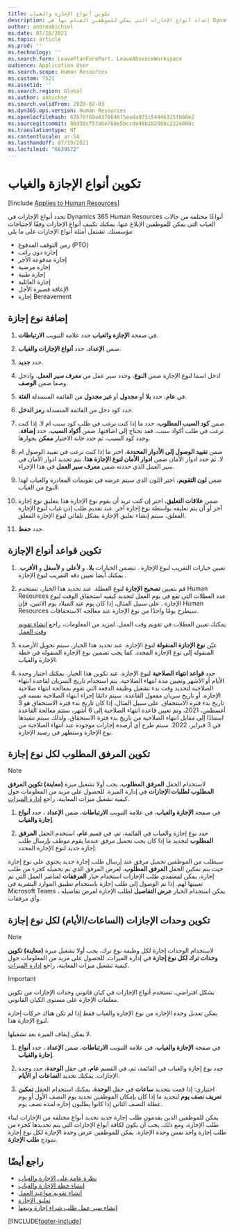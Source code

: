 ```yaml
---
title: تكوين أنواع الإجازة والغياب
description: إعداد أنواع الإجازات التي يمكن للموظفين القيام بها في Dynamics 365 Human Resources.
author: andreabichsel
ms.date: 07/16/2021
ms.topic: article
ms.prod: ''
ms.technology: ''
ms.search.form: LeavePlanFormPart, LeaveAbsenceWorkspace
audience: Application User
ms.search.scope: Human Resources
ms.custom: 7521
ms.assetid: ''
ms.search.region: Global
ms.author: anbichse
ms.search.validFrom: 2020-02-03
ms.dyn365.ops.version: Human Resources
ms.openlocfilehash: 63970f69a437864675eada975c54446325fb60e2
ms.sourcegitcommit: 86d38cf57abe768e5bccde48b28280bc2224080c
ms.translationtype: HT
ms.contentlocale: ar-SA
ms.lasthandoff: 07/19/2021
ms.locfileid: "6639572"
---
```

# <a name="configure-leave-and-absence-types"></a>تكوين أنواع الإجازة والغياب

[!include [Applies to Human Resources](../includes/applies-to-hr.md)]

تحدد أنواع الإجازات في Dynamics 365 Human Resources أنواعًا مختلفة من حالات الغياب التي يمكن للموظفين الإبلاغ عنها. يمكنك تكييف أنواع الإجازات وفقًا لاحتياجات مؤسستك. تشتمل أمثلة أنواع الإجازات على ما يلي:

- زمن التوقف المدفوع (PTO)
- إجازة دون راتب
- إجازة مدفوعة الأجر
- إجازة مرضية
- إجازة طبية
- إجازة العائلية
- الإعاقة قصيرة الأجل
- إجازة Bereavement

## <a name="add-a-leave-type"></a>إضافة نوع إجازة

1. في صفحة **‏‫الإجازة والغياب‬** حدد علامة التبويب **الارتباطات**.

2. ضمن **الإعداد**، حدد **أنواع الإجازات والغياب**.

3. حدد **جديد**.

4. ادخل اسما لنوع الإجازة ضمن **النوع**، وحدد سير عمل من **معرف سير العمل**، وادخل وصفا ضمن **الوصف**.

5. في **عام**، حدد **بلا** أو **مجدول** أو **غير مجدول** من القائمة المنسدلة **الفئة**.

6. حدد كود دخل من القائمة المنسدلة **رمز الدخل**.

7. ضمن **كود السبب المطلوب**، حدد ما إذا كنت ترغب في طلب كود سبب ام لا. إذا كنت ترغب في طلب أكواد سبب، فقد تحتاج إلى اضافتها. ضمن **أكواد السبب**، حدد **إضافة**، وحدد كود السبب، ثم حدد خانة الاختيار **ممكن** بجوارها.

8. ضمن **تقييد الوصول إلى الأدوار المحددة**، اختر ما إذا كنت ترغب في تقييد الوصول ام لا. ثم حدد ادوار الأمان ضمن **ادوار الأمان لنوع الإجازة هذا**. يتم تحديد ادوار الأمان في سير العمل الذي حددته ضمن **معرف سير العمل** في هذا الإجراء.

9. ضمن **لون التقويم**، اختر اللون الذي سيتم عرضه في تقويمات المغادرة والغياب لهذا النوع من الغياب. 

10. ضمن **علاقات التعليق‬**، اختر إن كنت تريد أن يقوم نوع الإجازة هذا بتعليق نوع إجازة آخر أو أن يتم تعليقه بواسطة نوع إجازة آخر. عند تقديم طلب إذن غياب لنوع الإجازة المعلق، سيتم إنشاء تعليق الإجازة بشكل تلقائي لنوع الإجازة المعلق. 

10. حدد **حفظ**.

## <a name="configure-leave-type-rules"></a>تكوين قواعد أنواع الإجازة

1. تعيين خيارات التقريب لنوع الإجازة . تتضمن الخيارات **بلا**، و **لأعلى** و **لأسفل** و **الأقرب**. يمكنك أيضا تعيين دقه التقريب لنوع الإجازة .

2. قم بتعيين **تصحيح الإجازة** لنوع العطلة. عند تحديد هذا الخيار، تستخدم Human Resources عدد العطلات التي تقع في يوم العمل لتحديد كيفيه استحقاق الوقت لنوع الإجازة . على سبيل المثال، إذا كان يوم عيد الميلاد يوم الاثنين، فإن Human Resources سيطرح يومًا واحدًا من نوع الإجازة عند معالجه الاستحقاقات.

   يمكنك تعيين العطلات في تقويم وقت العمل. لمزيد من المعلومات، راجع [إنشاء تقويم وقت العمل](hr-leave-and-absence-working-time-calendar.md)
   
 3. عيّن **نوع الإجازة المنقولة** لنوع الإجازة. عند تحديد هذا الخيار، سيتم تحويل الأرصدة المنقولة إلى نوع الإجازة المحدد. كما يجب تضمين نوع الإجازة المنقولة في خطة الإجازة والغياب. 
 
4. حدد **قواعد انتهاء الصلاحية** لنوع الإجازة. عند تكوين هذا الخيار، يمكنك اختيار وحدة الأيام أو الأشهر وتعيين مدة انتهاء الصلاحية. يتم استخدام تاريخ السريان لقاعدة انتهاء الصلاحية لتحديد وقت بدء تشغيل وظيفة الدفعة التي تقوم بمعالجة انتهاء صلاحية الإجازة، أو تاريخ سريان مفعول القاعدة. سيتم دائمًا إجراء انتهاء الصلاحية نفسه في تاريخ بدء فترة الاستحقاق. على سبيل المثال، إذا كان تاريخ بدء فترة الاستحقاق هو 3 أغسطس، 2021، وتم تعيين قاعدة انتهاء الصلاحية إلى 6 أشهر، ستتم معالجة القاعدة استنادًا إلى مقابل انتهاء الصلاحية من تاريخ بدء فترة الاستحقاق، ولذلك سيتم تنفيذها في 3 فبراير، 2022. سيتم طرح أي أرصدة إجازات موجودة عند انتهاء الصلاحية من نوع الإجازة وستظهر في رصيد الإجازة.
 
## <a name="configure-the-required-attachment-per-leave-type"></a>تكوين المرفق المطلوب لكل نوع إجازة

> [!NOTE]
> لاستخدام الحقل **المرفق المطلوب**، يجب أولا تشغيل ميزة **(معاينة) تكوين المرفق المطلوب لطلبات الإجازات** في إدارة الميزة. للحصول على مزيد من المعلومات حول كيفية تشغيل ميزات المعاينة، راجع [إدارة الميزات](hr-admin-manage-features.md).

1. في صفحة **الإجازة والغياب**، في علامة التبويب **الارتباطات**، ضمن **الإعداد** ، حدد **أنواع إجازة والغياب**.

2. حدد نوع إجازة والغياب في القائمة، ثم، في قسم **عام**، استخدم الحقل **المرفق المطلوب** لتحديد ما إذا كان يجب تحميل مرفق عندما يقوم موظف بإرسال طلب إجازة جديد لنوع الإجازة المحدد. 

سيطلب من الموظفين تحميل مرفق عند إرسال طلب إجازة جديد يحتوي على نوع إجازة حيث يتم تمكين الحقل **المرفق المطلوب**. لعرض المرفق الذي تم تحميله كجزء من طلب إجازة، يمكن لمعتمدي طلب الإجازات استخدام خيار **المرفقات** لعناصر العمل التي تم تعيينها لهم. إذا تم الوصول إلى طلب إجازة باستخدام تطبيق الموارد البشرية في Microsoft Teams ، يمكن استخدام الخيار **عرض التفاصيل** لطلب الإجازة لعرض تفاصيله وأي مرفقات.

## <a name="configure-leave-units-hoursdays-per-leave-type"></a>تكوين وحدات الإجازات (الساعات/الأيام) لكل نوع إجازة

> [!NOTE]
> لاستخدام الوحدات إجازة لكل وظيفة نوع ترك، يجب أولا تشغيل ميزة **(معاينة) تكوين وحدات ترك لكل نوع إجازة** في إدارة الميزات. للحصول على مزيد من المعلومات حول كيفية تشغيل ميزات المعاينة، راجع [إدارة الميزات](hr-admin-manage-features.md).

> [!IMPORTANT]
> بشكل افتراضي، تستخدم أنواع الإجازات في كيان قانوني وحدات الإجازات من تكوين معلمات الإجازة على مستوى الكيان القانوني.
> 
> يمكن تعديل وحدة الإجازة من نوع الإجازة والغياب فقط إذا لم تكن هناك حركات إجازة لنوع الإجازة هذا.
> 
> لا يمكن إيقاف الميزة بعد تشغيلها.

1. في صفحة **الإجازة والغياب**، في علامة التبويب **الارتباطات**، ضمن **الإعداد** ، حدد **أنواع إجازة والغياب**.

2. حدد نوع إجازة والغياب في القائمة، ثم، في القسم **عام**، في حقل **الوحدة**، حدد وحدة الإجازات. يمكنك تحديد **الساعات** أو **الأيام**.

3. اختياري: إذا قمت بتحديد **ساعات** في حقل **الوحدة**، يمكنك استخدام الحقل **تمكين تعريف نصف يوم** لتحديد ما إذا كان بإمكان الموظفين تحديد يوم النصف الأول أو يوم عطلة النصف الثاني إذا كانوا يطلبون إجازة لمدة نصف يوم.

يمكن للموظفين الذين يقدمون طلب إجازة جديد تحديد أنواع مختلفة من الإجازات لبناء طلب الإجازة. ومع ذلك، يجب أن يكون لكافة أنواع الإجازات التي يتم تحديدها كجزء من طلب إجازة واحد نفس وحدة الإجازة. يمكن للموظفين عرض وحدة الإجازة لكل نوع إجازة نموذج **طلب الإجازة**.

## <a name="see-also"></a>راجع أيضًا

- [نظرة عامة على الإجازة والغياب](hr-leave-and-absence-overview.md)
- [إنشاء خطة الإجازة والغياب](hr-leave-and-absence-plans.md)
- [إنشاء تقويم مواعيد العمل](hr-leave-and-absence-working-time-calendar.md)
- [تعليق الإجازة](hr-leave-and-absence-suspend-leave.md)
- [إنشاء سير عمل طلب شراء إجازة وبيعها](hr-leave-and-absence-buy-sell-workflow.md)



[!INCLUDE[footer-include](../includes/footer-banner.md)]

